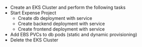 - Create an EKS Cluster and perform the following tasks
- Start Expense Project
    - Create db deployment with service
    - Create backend deployment with service
    - Create frontend deployment with service
- Add EBS PVCs to db pods (static and dynamic provisioning)
- Delete the EKS Cluster
